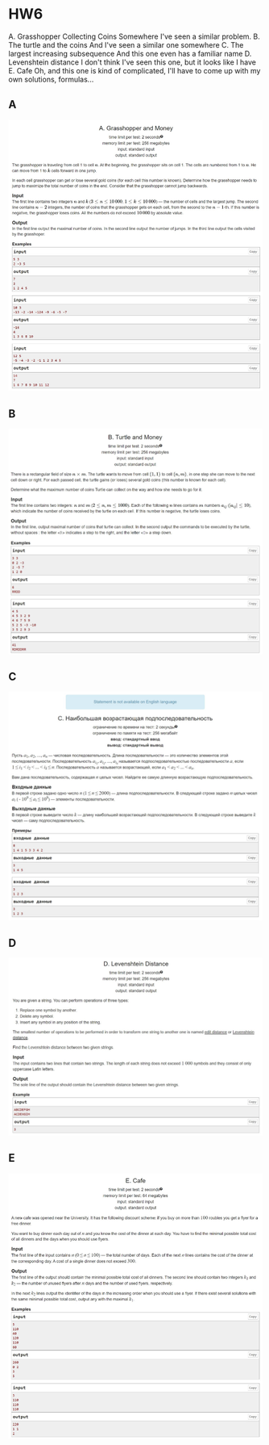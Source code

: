 # HW6

A. Grasshopper Collecting Coins Somewhere I've seen a similar problem.
B. The turtle and the coins And I've seen a similar one somewhere
C. The largest increasing subsequence And this one even has a familiar name
D. Levenshtein distance I don't think I've seen this one, but it looks like I have
E. Cafe Oh, and this one is kind of complicated, I'll have to come up with my own solutions, formulas...

## A

![A](Problems_screenshots/A.jpg)

## B

![B](Problems_screenshots/B.jpg)

## C

![C](Problems_screenshots/C.jpg)

## D

![D](Problems_screenshots/D.jpg)

## E

![E](Problems_screenshots/E.jpg)
